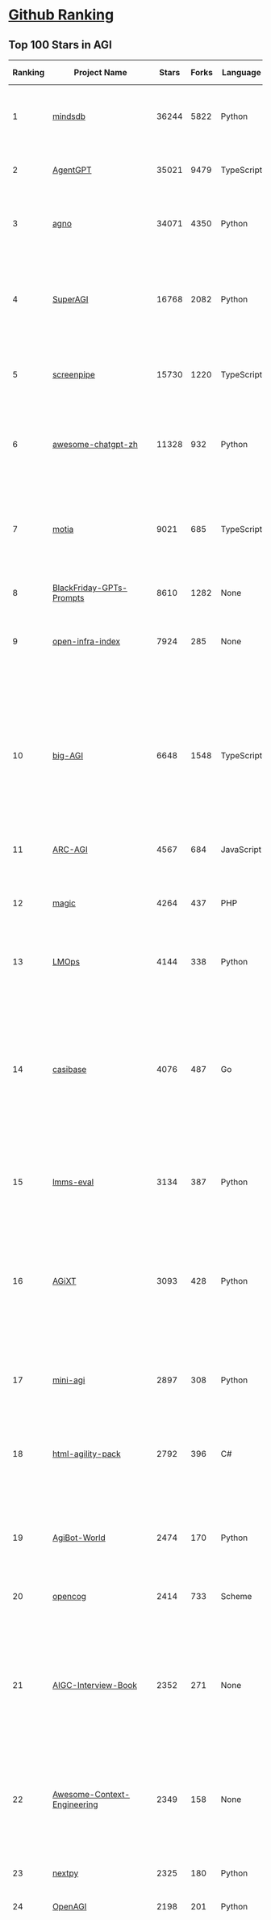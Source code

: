 [Github Ranking](../README.md)
==========

## Top 100 Stars in AGI

| Ranking | Project Name | Stars | Forks | Language | Open Issues | Description | Last Commit |
| ------- | ------------ | ----- | ----- | -------- | ----------- | ----------- | ----------- |
| 1 | [mindsdb](https://github.com/mindsdb/mindsdb) | 36244 | 5822 | Python | 47 | AI Analytics and Knowledge Engine for RAG over large-scale, heterogeneous data. - The only MCP Server you'll ever need | 2025-10-03T15:30:48Z |
| 2 | [AgentGPT](https://github.com/reworkd/AgentGPT) | 35021 | 9479 | TypeScript | 130 | 🤖 Assemble, configure, and deploy autonomous AI Agents in your browser. | 2025-04-29T01:19:32Z |
| 3 | [agno](https://github.com/agno-agi/agno) | 34071 | 4350 | Python | 108 | High-performance runtime for multi-agent systems. Build, run and manage secure multi-agent systems in your cloud. | 2025-10-03T21:19:26Z |
| 4 | [SuperAGI](https://github.com/TransformerOptimus/SuperAGI) | 16768 | 2082 | Python | 147 | <⚡️> SuperAGI - A dev-first open source autonomous AI agent framework. Enabling developers to build, manage & run useful autonomous agents quickly and reliably. | 2025-01-22T22:14:07Z |
| 5 | [screenpipe](https://github.com/mediar-ai/screenpipe) | 15730 | 1220 | TypeScript | 190 | AI app store powered by 24/7 desktop history.  open source \| 100% local \| dev friendly \| 24/7 screen, mic recording | 2025-09-01T20:21:42Z |
| 6 | [awesome-chatgpt-zh](https://github.com/EmbraceAGI/awesome-chatgpt-zh) | 11328 | 932 | Python | 0 | ChatGPT 中文指南🔥，ChatGPT 中文调教指南，指令指南，应用开发指南，精选资源清单，更好的使用 chatGPT 让你的生产力 up up up! 🚀 | 2024-11-05T10:24:21Z |
| 7 | [motia](https://github.com/MotiaDev/motia) | 9021 | 685 | TypeScript | 40 | Multi-Language Backend Framework that unifies APIs, background jobs, workflows, and AI Agents into a single core primitive with built-in observability and state management. | 2025-10-04T02:35:53Z |
| 8 | [BlackFriday-GPTs-Prompts](https://github.com/friuns2/BlackFriday-GPTs-Prompts) | 8610 | 1282 | None | 142 | List of free GPTs that doesn't require plus subscription  | 2024-11-08T11:03:14Z |
| 9 | [open-infra-index](https://github.com/deepseek-ai/open-infra-index) | 7924 | 285 | None | 0 | Production-tested AI infrastructure tools for efficient AGI development and community-driven innovation | 2025-05-15T02:00:43Z |
| 10 | [big-AGI](https://github.com/enricoros/big-AGI) | 6648 | 1548 | TypeScript | 256 | AI suite powered by state-of-the-art models and providing advanced AI/AGI functions. It features AI personas, AGI functions, multi-model chats, text-to-image, voice, response streaming, code highlighting and execution, PDF import, presets for developers, much more. Deploy on-prem or in the cloud. | 2025-10-04T00:12:51Z |
| 11 | [ARC-AGI](https://github.com/fchollet/ARC-AGI) | 4567 | 684 | JavaScript | 26 | The Abstraction and Reasoning Corpus | 2025-04-04T21:28:40Z |
| 12 | [magic](https://github.com/dtyq/magic) | 4264 | 437 | PHP | 26 | Super Magic. The first open-source all-in-one AI productivity platform (Generalist AI Agent + Workflow Engine + IM + Online collaborative office system) | 2025-09-19T08:11:29Z |
| 13 | [LMOps](https://github.com/microsoft/LMOps) | 4144 | 338 | Python | 62 | General technology for enabling AI capabilities w/ LLMs and MLLMs | 2025-06-30T11:40:51Z |
| 14 | [casibase](https://github.com/casibase/casibase) | 4076 | 487 | Go | 44 | ⚡️AI Cloud OS: Open-source enterprise-level AI knowledge base and MCP (model-context-protocol)/A2A (agent-to-agent) management platform with admin UI, user management and Single-Sign-On⚡️, supports ChatGPT, Claude, Llama, Ollama, HuggingFace, etc., chat bot demo: https://ai.casibase.com, admin UI demo: https://ai-admin.casibase.com | 2025-10-03T03:23:47Z |
| 15 | [lmms-eval](https://github.com/EvolvingLMMs-Lab/lmms-eval) | 3134 | 387 | Python | 258 | One-for-All Multimodal Evaluation Toolkit Across Text, Image, Video, and Audio Tasks | 2025-10-03T06:14:43Z |
| 16 | [AGiXT](https://github.com/Josh-XT/AGiXT) | 3093 | 428 | Python | 2 | AGiXT is a dynamic AI Agent Automation Platform that seamlessly orchestrates instruction management and complex task execution across diverse AI providers. Combining adaptive memory, smart features, and a versatile plugin system, AGiXT delivers efficient and comprehensive AI solutions. | 2025-10-04T03:17:46Z |
| 17 | [mini-agi](https://github.com/muellerberndt/mini-agi) | 2897 | 308 | Python | 10 | MiniAGI is a simple general-purpose AI agent based on the OpenAI API. | 2023-06-14T05:47:59Z |
| 18 | [html-agility-pack](https://github.com/zzzprojects/html-agility-pack) | 2792 | 396 | C# | 78 | Html Agility Pack (HAP) is a free and open-source HTML parser written in C# to read/write DOM and supports plain XPATH or XSLT. It is a .NET code library that allows you to parse "out of the web" HTML files. | 2025-10-03T14:42:25Z |
| 19 | [AgiBot-World](https://github.com/OpenDriveLab/AgiBot-World) | 2474 | 170 | Python | 28 | [IROS 2025 Award Finalist] The Large-scale Manipulation Platform for Scalable and Intelligent Embodied Systems | 2025-10-01T13:54:14Z |
| 20 | [opencog](https://github.com/opencog/opencog) | 2414 | 733 | Scheme | 54 | A framework for integrated Artificial Intelligence & Artificial General Intelligence (AGI) | 2025-08-26T11:35:50Z |
| 21 | [AIGC-Interview-Book](https://github.com/WeThinkIn/AIGC-Interview-Book) | 2352 | 271 | None | 0 | 【三年面试五年模拟】AIGC算法工程师面试秘籍。涵盖AIGC、传统深度学习、自动驾驶、AI Agent、机器学习、计算机视觉、自然语言处理、强化学习、具身智能、元宇宙、AGI等AI行业面试笔试干货经验与核心知识。 | 2025-09-30T02:05:10Z |
| 22 | [Awesome-Context-Engineering](https://github.com/Meirtz/Awesome-Context-Engineering) | 2349 | 158 | None | 8 |  🔥 Comprehensive survey on Context Engineering: from prompt engineering to production-grade AI systems. hundreds of papers, frameworks, and  implementation guides for LLMs and AI agents. | 2025-08-05T09:28:45Z |
| 23 | [nextpy](https://github.com/dot-agent/nextpy) | 2325 | 180 | Python | 14 | 🤖Self-Modifying Framework from the Future 🔮 World's First AMS | 2024-05-01T09:46:55Z |
| 24 | [OpenAGI](https://github.com/agiresearch/OpenAGI) | 2198 | 201 | Python | 6 | OpenAGI: When LLM Meets Domain Experts | 2024-11-28T15:48:29Z |
| 25 | [AgileBoot-Back-End](https://github.com/valarchie/AgileBoot-Back-End) | 2171 | 405 | Java | 15 | 🔥   规范易于二开的全栈基础快速开发脚手架。🔥  采用Springboot + Vue 3 + Typescript + Mybatis Plus + Redis + 更面向对象的业务建模 + 面向生产的项目（非玩具项目）。你的 ⭐️ Star ⭐️，是作者更新的动力！ 欢迎小伙伴PR，一起构建一个规范的全栈项目~😆 | 2025-06-04T12:26:42Z |
| 26 | [AgileLite](https://github.com/davebs/AgileLite) | 2076 | 83 | None | 2 | Agile software development without all the burnout. | 2019-11-29T17:59:51Z |
| 27 | [FindTheChatGPTer](https://github.com/chenking2020/FindTheChatGPTer) | 2029 | 201 | None | 8 | ChatGPT爆火，开启了通往AGI的关键一步，本项目旨在汇总那些ChatGPT的开源平替们，包括文本大模型、多模态大模型等，为大家提供一些便利 | 2023-08-14T07:18:09Z |
| 28 | [agibot_x1_infer](https://github.com/AgibotTech/agibot_x1_infer) | 1728 | 530 | C++ | 18 | The inference module for AgiBot X1. | 2025-04-03T01:40:16Z |
| 29 | [AgileConfig](https://github.com/dotnetcore/AgileConfig) | 1581 | 313 | C# | 31 | 基于.NET Core开发的轻量级分布式配置中心 / .NET  Core lightweight configuration server | 2025-09-23T15:10:15Z |
| 30 | [agibot_x1_train](https://github.com/AgibotTech/agibot_x1_train) | 1578 | 493 | Python | 6 | The reinforcement learning training code for AgiBot X1. | 2024-10-23T04:00:36Z |
| 31 | [awesome-deep-rl](https://github.com/tigerneil/awesome-deep-rl) | 1481 | 221 | HTML | 0 | For deep RL and the future of AI.  | 2024-03-01T08:20:45Z |
| 32 | [vue-agile](https://github.com/lukaszflorczak/vue-agile) | 1475 | 163 | JavaScript | 43 | 🎠 A carousel component for Vue.js | 2023-01-07T15:45:31Z |
| 33 | [awesome-agile](https://github.com/lorabv/awesome-agile) | 1429 | 192 | None | 6 | Awesome List of resources on Agile Software Development. | 2024-08-10T05:59:46Z |
| 34 | [mp3agic](https://github.com/mpatric/mp3agic) | 1229 | 308 | Java | 53 | A java library for reading mp3 files and reading / manipulating the ID3 tags (ID3v1 and ID3v2.2 through ID3v2.4). | 2024-06-13T11:17:28Z |
| 35 | [LocalAGI](https://github.com/mudler/LocalAGI) | 1223 | 174 | Go | 36 | LocalAGI is a powerful, self-hostable AI Agent platform designed for maximum privacy and flexibility. A complete drop-in replacement for OpenAI's Responses APIs with advanced agentic capabilities. No clouds. No data leaks. Just pure local AI that works on consumer-grade hardware (CPU and GPU). | 2025-10-03T21:06:21Z |
| 36 | [GPT-Agent](https://github.com/SamurAIGPT/GPT-Agent) | 1189 | 113 | JavaScript | 7 | 🚀 Introducing 🐪 CAMEL: a game-changing role-playing approach for LLMs and auto-agents like BabyAGI & AutoGPT! Watch two agents 🤝 collaborate and solve tasks together, unlocking endless possibilities in #ConversationalAI, 🎮 gaming, 📚 education, and more! 🔥 | 2023-05-02T17:38:19Z |
| 37 | [hello-ai](https://github.com/xxxily/hello-ai) | 1188 | 111 | JavaScript | 0 | It's not AI that takes away your job, but the people who master the use of AI tools. The most deadly attack is a dimension-reducing strike: destroying you has nothing to do with you - from "The Three-Body Problem".         中文说明： 抢走你工作的不是AI，而是掌握使用AI工具的人。 降维打击最为致命：毁灭你，与你何干《三体》 | 2025-02-24T09:01:54Z |
| 38 | [KwaiAgents](https://github.com/KwaiKEG/KwaiAgents) | 1187 | 116 | Python | 11 | A generalized information-seeking agent system with Large Language Models (LLMs). | 2024-06-19T13:29:39Z |
| 39 | [youCanCodeAGif](https://github.com/1-Sisyphe/youCanCodeAGif) | 1107 | 42 | Python | 1 | Can you make an High Quality Gif from A to Z only by coding? Yes. Do you want to, though? | 2018-07-15T01:06:34Z |
| 40 | [agi](https://github.com/google/agi) | 1022 | 155 | Go | 52 | Android GPU Inspector | 2025-05-19T20:22:00Z |
| 41 | [DeepWism-R2](https://github.com/DeepWism/DeepWism-R2) | 1020 | 154 | None | 0 | DeepWism R2 is a next-generation AGI system built on the T3CEDS framework (Thin-Thick-Thin Crowd Entropy Dynamics System), which redefines intelligence as a process of entropy reduction rather than attention modeling. | 2025-06-27T03:20:06Z |
| 42 | [agibot_x1_hardware](https://github.com/AgibotTech/agibot_x1_hardware) | 981 | 316 | None | 7 | The hardware design for AgiBot X1. | 2025-04-18T07:28:45Z |
| 43 | [AgentK](https://github.com/mikekelly/AgentK) | 961 | 148 | Python | 12 | An autoagentic AGI that is self-evolving and modular. | 2024-09-04T07:53:48Z |
| 44 | [sre](https://github.com/SmythOS/sre) | 961 | 153 | TypeScript | 3 | The Operating System for Agents | 2025-10-03T18:48:21Z |
| 45 | [GenAI_LLM_timeline](https://github.com/hollobit/GenAI_LLM_timeline) | 958 | 58 | None | 4 | ChatGPT, GenerativeAI and LLMs Timeline | 2024-05-19T23:57:02Z |
| 46 | [Teenage-AGI](https://github.com/seanpixel/Teenage-AGI) | 916 | 117 | Python | 9 | None | 2023-05-03T10:16:19Z |
| 47 | [HybridAGI](https://github.com/SynaLinks/HybridAGI) | 888 | 89 | Jupyter Notebook | 9 | The Programmable Cypher-based Neuro-Symbolic AGI that lets you program its behavior using Graph-based Prompt Programming: for people who want AI to behave as expected | 2025-03-27T17:51:28Z |
| 48 | [AgileRL](https://github.com/AgileRL/AgileRL) | 824 | 66 | Python | 9 | Streamlining reinforcement learning with RLOps. State-of-the-art RL algorithms and tools, with 10x faster training through evolutionary hyperparameter optimization. | 2025-10-03T13:20:18Z |
| 49 | [Magick](https://github.com/Oneirocom/Magick) | 822 | 130 | TypeScript | 15 | Magick is a cutting-edge toolkit for a new kind of AI builder. Make Magick with us! | 2025-06-24T18:36:14Z |
| 50 | [babyagi-asi](https://github.com/oliveirabruno01/babyagi-asi) | 803 | 93 | Python | 6 | BabyAGI: an Autonomous and Self-Improving agent, or BASI | 2023-06-02T22:15:42Z |
| 51 | [agile-admin](https://github.com/gmingchen/agile-admin) | 766 | 171 | Vue | 0 | agile-admin vue3-element-plus-admin vue3.0 ts typescript element-plus vue-cli vue-router i18n vuex composition-api class-style vite pinia webpack  管理端 后台管理 admin模版框架 后端权限控制 动态加载路由 国际化 前端vue 后端java springboot 【私活神器，私活利器】 | 2025-09-22T06:31:13Z |
| 52 | [AGIEval](https://github.com/ruixiangcui/AGIEval) | 763 | 52 | Python | 7 | None | 2024-06-13T14:20:51Z |
| 53 | [DriveAGI](https://github.com/OpenDriveLab/DriveAGI) | 761 | 33 | Python | 10 | [CVPR 2024 Highlight] GenAD: Generalized Predictive Model for Autonomous Driving  | 2025-07-02T05:28:49Z |
| 54 | [agile_autonomy](https://github.com/uzh-rpg/agile_autonomy) | 714 | 183 | C++ | 61 | Repository Containing the Code associated with the Paper: "Learning High-Speed Flight in the Wild" | 2023-01-23T20:34:30Z |
| 55 | [AgentForge](https://github.com/DataBassGit/AgentForge) | 707 | 133 | Python | 1 | Extensible AGI Framework | 2025-09-29T23:53:17Z |
| 56 | [AgileTC](https://github.com/didi/AgileTC) | 702 | 282 | JavaScript | 46 | AgileTC is an agile test case management platform | 2024-09-06T05:43:48Z |
| 57 | [langup-ai](https://github.com/jiran214/langup-ai) | 681 | 127 | Python | 8 | AGI 社交网络 Bot.  BiliBili \|  直播聊天数字人 \| 视频@自动回复 \| 私信bot \| 终端聊天  \|  语音交互 | 2024-03-30T11:14:28Z |
| 58 | [AITreasureBox](https://github.com/superiorlu/AITreasureBox) | 677 | 96 | Ruby | 2 | 🤖 Collect practical AI repos, tools, websites, papers and tutorials on AI. 实用的AI百宝箱 💎  | 2025-10-04T02:39:41Z |
| 59 | [automata](https://github.com/emrgnt-cmplxty/automata) | 675 | 114 | Python | 21 | Automata: A self-coding agent | 2023-09-05T21:24:32Z |
| 60 | [Face-Aging-CAAE](https://github.com/ZZUTK/Face-Aging-CAAE) | 650 | 235 | Python | 34 | Age Progression/Regression by Conditional Adversarial Autoencoder | 2021-05-08T17:45:46Z |
| 61 | [we-drawing](https://github.com/liruifengv/we-drawing) | 611 | 74 | TypeScript | 1 | AI画图。每天一句中国古诗词，生成 AI 图片。 | 2025-10-03T23:01:50Z |
| 62 | [Awesome-AGI](https://github.com/EmbraceAGI/Awesome-AGI) | 546 | 51 | None | 0 | A curated list of awesome AGI frameworks, software and resources | 2023-09-27T00:01:07Z |
| 63 | [agility](https://github.com/arturadib/agility) | 538 | 67 | JavaScript | 42 | Javascript MVC for the "write less, do more" programmer | 2020-04-20T18:24:51Z |
| 64 | [agilicious](https://github.com/uzh-rpg/agilicious) | 527 | 56 | TeX | 11 | Agile flight done right!  | 2023-03-07T18:30:25Z |
| 65 | [aigne-framework](https://github.com/AIGNE-io/aigne-framework) | 521 | 393 | TypeScript | 11 | The functional, composable, and typescript-first AI Agent framework for real-world LLM Apps. | 2025-10-04T00:13:44Z |
| 66 | [agit](https://github.com/rtyley/agit) | 517 | 110 | Java | 64 | Agit - Git client for Android | 2021-12-31T12:32:00Z |
| 67 | [AgentPilot](https://github.com/jbexta/AgentPilot) | 512 | 69 | Python | 2 | A versatile workflow automation platform to create, organize, and execute AI workflows, from a single LLM to complex AI-driven workflows. | 2025-07-09T02:39:01Z |
| 68 | [MMMU](https://github.com/MMMU-Benchmark/MMMU) | 503 | 43 | Python | 0 | This repo contains evaluation code for the paper "MMMU: A Massive Multi-discipline Multimodal Understanding and Reasoning Benchmark for Expert AGI" | 2025-05-19T15:02:59Z |
| 69 | [AgileJS](https://github.com/drawcall/AgileJS) | 499 | 61 | JavaScript | 2 | AgileJS - The Css3 Creation Engine 🍖🌭🍔  | 2021-11-18T08:28:41Z |
| 70 | [ARC-AGI-2](https://github.com/arcprize/ARC-AGI-2) | 477 | 74 | None | 14 | None | 2025-05-22T21:16:54Z |
| 71 | [Awesome-AGI-Agents](https://github.com/yzfly/Awesome-AGI-Agents) | 475 | 35 | None | 0 | 🤖 Awesome list of AGI Agents. Agents 精选资源合集. | 2023-10-31T02:03:23Z |
| 72 | [AgileMapper](https://github.com/agileobjects/AgileMapper) | 462 | 28 | C# | 12 | A zero-configuration, highly-configurable, unopinionated object mapper with viewable execution plans. Flattens, unflattens, deep clones, merges, updates and projects queries. .NET 3.5+ and .NET Standard 1.0+. | 2022-09-25T09:05:35Z |
| 73 | [Agile_Data_Code_2](https://github.com/rjurney/Agile_Data_Code_2) | 461 | 310 | Jupyter Notebook | 0 | Code for Agile Data Science 2.0, O'Reilly 2017, Second Edition | 2024-06-18T01:39:38Z |
| 74 | [agency](https://github.com/operand/agency) | 443 | 24 | Python | 4 | A fast and minimal framework for building agentic systems | 2025-08-29T20:35:24Z |
| 75 | [AgileCoder](https://github.com/FSoft-AI4Code/AgileCoder) | 435 | 56 | Python | 10 | [FORGE 2025] Incorporating Agile methodology into agents to create complex real-world softwares | 2024-10-15T08:33:19Z |
| 76 | [Awesome-AGI](https://github.com/ArronAI007/Awesome-AGI) | 432 | 46 | Jupyter Notebook | 0 | AGI资料汇总学习（主要包括LLM和AIGC），持续更新...... | 2025-09-19T04:39:15Z |
| 77 | [bigcodebench](https://github.com/bigcode-project/bigcodebench) | 431 | 57 | Python | 24 | [ICLR'25] BigCodeBench: Benchmarking Code Generation Towards AGI | 2025-09-02T20:06:30Z |
| 78 | [agithub](https://github.com/mozilla/agithub) | 428 | 63 | Python | 17 | Agnostic Github client API -- An EDSL for connecting to REST servers | 2024-06-24T18:35:09Z |
| 79 | [PromptInject](https://github.com/agencyenterprise/PromptInject) | 425 | 40 | Python | 2 | PromptInject is a framework that assembles prompts in a modular fashion to provide a quantitative analysis of the robustness of LLMs to adversarial prompt attacks. 🏆 Best Paper Awards @ NeurIPS ML Safety Workshop 2022 | 2024-02-26T14:55:14Z |
| 80 | [AGImagePickerController](https://github.com/arturgrigor/AGImagePickerController) | 417 | 158 | Objective-C | 17 | None | 2016-02-10T22:54:52Z |
| 81 | [welsonjs](https://github.com/gnh1201/welsonjs) | 411 | 24 | JavaScript | 77 | WelsonJS - Build a Windows app on the Windows built-in JavaScript engine | 2025-10-03T08:49:10Z |
| 82 | [opennars](https://github.com/opennars/opennars) | 399 | 83 | Java | 75 | OpenNARS for Research 3.0+ | 2021-03-31T20:22:27Z |
| 83 | [AGi18n](https://github.com/angelolloqui/AGi18n) | 389 | 56 | Objective-C | 1 | Utility to easily localize your XIB/Storyboard files on iOS apps and extracting texts from code and XIB files into a Localizable strings | 2018-10-06T09:51:30Z |
| 84 | [agisdk](https://github.com/agi-inc/agisdk) | 385 | 19 | Python | 6 | AGI SDK | 2025-09-30T17:30:07Z |
| 85 | [anda](https://github.com/ldclabs/anda) | 382 | 45 | Rust | 0 | 🤖 An AI agent framework built with Rust, powered by ICP and TEEs. | 2025-09-30T07:45:37Z |
| 86 | [BabyAGIChatGPT](https://github.com/Doriandarko/BabyAGIChatGPT) | 377 | 57 | Python | 5 | A ChatGPT plugin to run BabyAI directly in the chat interface | 2023-07-02T06:38:48Z |
| 87 | [AgileGAN](https://github.com/GuoxianSong/AgileGAN) | 374 | 13 | None | 3 | Official repo for paper "AgileGAN: Stylizing Portraits by Inversion-Consistent Transfer Learning" | 2022-08-09T02:37:21Z |
| 88 | [lionagi](https://github.com/khive-ai/lionagi) | 370 | 69 | Python | 5 | AGI SDK | 2025-10-04T01:48:05Z |
| 89 | [AGI-survey](https://github.com/ulab-uiuc/AGI-survey) | 360 | 25 | None | 0 | None | 2025-06-18T01:48:37Z |
| 90 | [dynasaur](https://github.com/adobe-research/dynasaur) | 351 | 29 | Python | 2 | Official repository for "DynaSaur: Large Language Agents Beyond Predefined Actions" | 2024-12-21T19:19:41Z |
| 91 | [awesome-agi-cocosci](https://github.com/SHI-Yu-Zhe/awesome-agi-cocosci) | 347 | 27 | TeX | 0 | An awesome & curated list for Artificial General Intelligence, an emerging inter-discipline field that combines artificial intelligence and computational cognitive sciences. | 2025-10-03T01:33:48Z |
| 92 | [openagi](https://github.com/aiplanethub/openagi) | 332 | 75 | Jupyter Notebook | 6 | Paving the way for open agents and AGI for all. | 2025-02-25T11:22:33Z |
| 93 | [HE](https://github.com/jiaxiaogang/HE) | 331 | 50 | Objective-C | 0 | 螺旋熵减系统 | 2025-06-14T01:32:37Z |
| 94 | [DeepWism-miRNA](https://github.com/DeepWism/DeepWism-miRNA) | 330 | 49 | None | 0 | A L4 innovative AGI System Empowering miRNA Drug Discovery | 2025-07-01T11:33:31Z |
| 95 | [awesome-artificial-general-intelligence](https://github.com/freeman42x/awesome-artificial-general-intelligence) | 319 | 54 | None | 2 | Resources about Artificial General Intelligence | 2024-06-21T12:44:30Z |
| 96 | [BlockAGI](https://github.com/orgexyz/BlockAGI) | 314 | 49 | Python | 8 | Your Self-Hosted, Hackable Research Agent Inspired by AutoGPT | 2023-11-19T04:10:24Z |
| 97 | [arc-agi-benchmarking](https://github.com/arcprize/arc-agi-benchmarking) | 311 | 48 | Python | 2 | Testing baseline LLMs performance across various models | 2025-09-30T16:38:06Z |
| 98 | [agilebill](https://github.com/tony-landis/agilebill) | 308 | 175 | SQL | 6 | Open source billing and invoicing | 2014-05-18T17:33:39Z |
| 99 | [AgIsoStack-plus-plus](https://github.com/Open-Agriculture/AgIsoStack-plus-plus) | 299 | 72 | C++ | 29 | AgIsoStack++ is the completely free open-source C++ ISOBUS library for everyone | 2025-10-03T09:22:00Z |
| 100 | [panda-agi](https://github.com/sinaptik-ai/panda-agi) | 290 | 47 | Python | 1 | PandaAGI provides a simple, intuitive API for building general AI agents in just a few lines of code | 2025-09-30T15:38:27Z |

